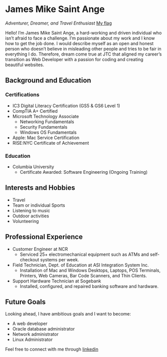 # James Mike Saint Ange
*Adventurer, Dreamer, and Travel Enthusiast* [My flag]([https://www.linkedin.com/in/james-s-b305635a/](https://blogger.googleusercontent.com/img/b/R29vZ2xl/AVvXsEjq8nIAJj1TETzDmaRvg_Xa4480bHn3Daqlmsz9XCcTwf-9oKpz1tdiWZoXKd5_zWXbZGpmdcehPb_aFJ71Q00cxlswfITS3Jh425O3mt2Wwruy2lg_o1YR0GwWIEVkHi0NYhyfOjaCt2Y/s0/Flag_of_Haiti.gif))

Hello! I’m James Mike Saint Ange, a hard-working and driven individual who isn’t afraid to face a challenge. I’m passionate about my work and I know how to get the job done. I would describe myself as an open and honest person who doesn’t believe in misleading other people and tries to be fair in everything I do. Therefore, dream come true at JTC that aligned my career’s transition as Web Developer with a passion for coding and creating beautiful websites.

## Background and Education

### Certifications
- IC3 Digital Literacy Certification (GS5 & GS6 Level 1)
- CompTIA A+ Certified
- Microsoft Technology Associate
  - Networking Fundamentals
  - Security Fundamentals
  - Windows OS Fundamentals
- Apple: Mac Service Certification
- RISE:NYC Certificate of Achievement

### Education
- Columbia University
  - Certificate Awarded: Software Engineering (Ongoing Training)

## Interests and Hobbies
- Travel
- Team or individual Sports
- Listening to music
- Outdoor activities
- Volunteering

## Professional Experience
- Customer Engineer at NCR
  - Serviced 25+ electromechanical equipment such as ATMs and self-checkout systems per week.
- Field Technician, Dept. of Education at ASI Integration System Inc.
  - Installation of Mac and Windows Desktops, Laptops, POS Terminals, Printers, Web Cameras, Bar Code Scanners, and Thin Clients.
- Support Hardware Technician at Sogebank
  - Installed, configured, and repaired banking software and hardware.

## Future Goals
Looking ahead, I have ambitious goals and I want to become:
- A web developer
- Oracle database administrator
- Network administrator
- Linux Administrator

Feel free to connect with me through [linkedin](https://www.linkedin.com/in/james-s-b305635a/)




